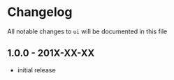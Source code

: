 # Changelog

All notable changes to `ui` will be documented in this file

## 1.0.0 - 201X-XX-XX

- initial release
